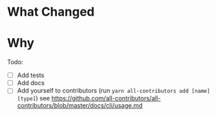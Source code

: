 # What Changed

# Why

Todo:

- [ ] Add tests
- [ ] Add docs
- [ ] Add yourself to contributors (run `yarn all-contributors add [name] [type]`) see https://github.com/all-contributors/all-contributors/blob/master/docs/cli/usage.md
